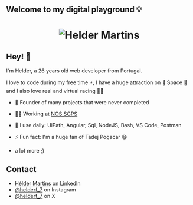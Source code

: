 ## Welcome to my digital playground 💡

<h1 align="center">
  <img src="https://user-images.githubusercontent.com/62772038/163299412-c1144211-a99a-40e9-8630-6d1d256fe156.gif" alt="Helder Martins" />
</h1>

## Hey! 👋

I'm Helder, a 26 years old web developer from Portugal.

I love to code during my free time ⚡, I have a huge attraction on 🔭 Space 🔭 and I also love real and virtual racing 🚗💨

- 🦔 Founder of many projects that were never completed

- 👨‍💻 Working at [NOS SGPS]([https://communitylabs.com](https://www.linkedin.com/company/nos-sgps/mycompany/))

- 🚀 I use daily: UiPath, Angular, Sql, NodeJS, Bash, VS Code, Postman

- ⚡️ Fun fact: I'm a huge fan of Tadej Pogacar 😄

+ a lot more ;)

## Contact
- [Hélder Martins](https://www.linkedin.com/in/h%C3%A9lder-martins7/) on LinkedIn
- [@helderf_7](https://www.instagram.com/helderf_7/) on Instagram
- [@helderf_7](https://twitter.com/helderf_7) on X
